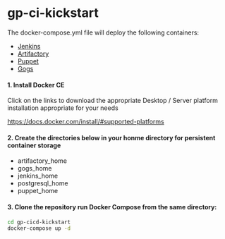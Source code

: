 # gp-ci-kickstart

The docker-compose.yml file will deploy the following containers:

* [Jenkins](https://hub.docker.com/r/jenkins/jenkins)
* [Artifactory](https://github.com/jfrog/artifactory-docker-examples/tree/master/docker-compose)
* [Puppet](https://github.com/puppetlabs/puppet-in-docker-examples)
* [Gogs](https://hub.docker.com/r/gogs/gogs)

#### 1. Install Docker CE
 
Click on the links to download the appropriate Desktop / Server platform installation appropriate for your needs

<https://docs.docker.com/install/#supported-platforms>

#### 2. Create the directories below in your honme directory for persistent container storage

* artifactory_home
* gogs_home
* jenkins_home
* postgresql_home
* puppet_home

#### 3. Clone the repository run Docker Compose from the same directory:

```bash
cd gp-cicd-kickstart
docker-compose up -d
```

